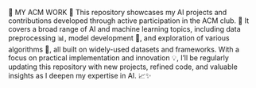 
🌟 MY ACM WORK 🌟
This repository showcases my AI projects and contributions developed through active participation in the ACM club. 🚀 It covers a broad range of AI and machine learning topics, including data preprocessing 📊, model development 🤖, and exploration of various algorithms 🧩, all built on widely-used datasets and frameworks. With a focus on practical implementation and innovation 💡, I’ll be regularly updating this repository with new projects, refined code, and valuable insights as I deepen my expertise in AI. 📈✨
